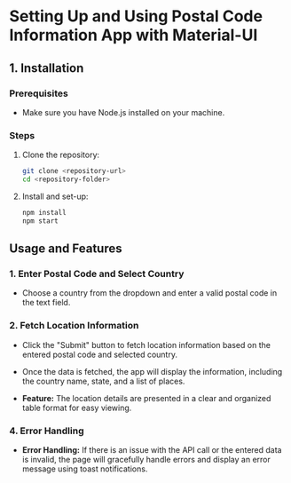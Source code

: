 # Setting Up and Using Postal Code Information App with Material-UI

## 1. Installation

### Prerequisites
- Make sure you have Node.js installed on your machine.

### Steps
1. Clone the repository:
   ```bash
   git clone <repository-url>
   cd <repository-folder>
   ```
2. Install and set-up:
   ```bash
   npm install
   npm start
   ```

## Usage and Features

### 1. Enter Postal Code and Select Country

- Choose a country from the dropdown and enter a valid postal code in the text field.

### 2. Fetch Location Information

- Click the "Submit" button to fetch location information based on the entered postal code and selected country.

- Once the data is fetched, the app will display the information, including the country name, state, and a list of places.

- **Feature:** The location details are presented in a clear and organized table format for easy viewing.

### 4. Error Handling

- **Error Handling:** If there is an issue with the API call or the entered data is invalid, the page will gracefully handle errors and display an error message using toast notifications.
